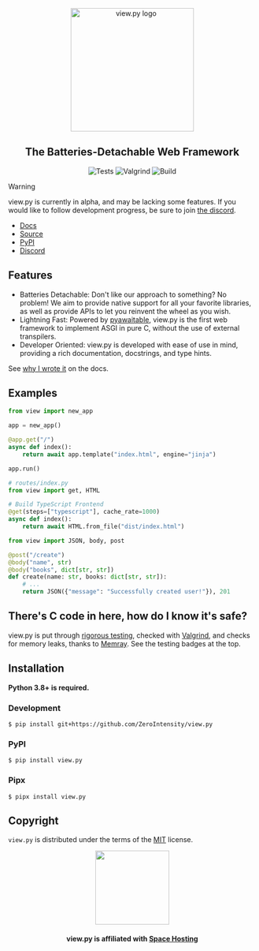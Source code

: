 <div align="center">
    <img src="https://raw.githubusercontent.com/ZeroIntensity/view.py/master/view_logo.png" alt="view.py logo" width=250 height=auto />
    <picture>
      <source media="(prefers-color-scheme: dark)" src="https://raw.githubusercontent.com/ZeroIntensity/view.py/master/logo_theme_dark.png" alt="view.py logo (dark)">
      <source media="(prefers-color-scheme: light)" src="https://raw.githubusercontent.com/ZeroIntensity/view.py/master/logo_theme_light.png" alt="view.py logo (light)">
    </picture>
</div>

<div align="center"><h2>The Batteries-Detachable Web Framework</h2></div>

<div align="center">
    <img src="https://github.com/ZeroIntensity/view.py/actions/workflows/tests.yml/badge.svg" alt="Tests" width=auto height=auto />
    <img src="https://github.com/ZeroIntensity/view.py/actions/workflows/memory_check.yml/badge.svg" alt="Valgrind" width=auto height=auto />
    <img src="https://github.com/ZeroIntensity/view.py/actions/workflows/build.yml/badge.svg" alt="Build" width=auto height=auto />
</div>

> [!Warning]
> view.py is currently in alpha, and may be lacking some features.
> If you would like to follow development progress, be sure to join [the discord](https://discord.gg/tZAfuWAbm2).

-   [Docs](https://view.zintensity.dev)
-   [Source](https://github.com/ZeroIntensity/view.py)
-   [PyPI](https://pypi.org/project/view.py)
-   [Discord](https://discord.gg/tZAfuWAbm2)

## Features

-   Batteries Detachable: Don't like our approach to something? No problem! We aim to provide native support for all your favorite libraries, as well as provide APIs to let you reinvent the wheel as you wish.
-   Lightning Fast: Powered by [pyawaitable](https://github.com/ZeroIntensity/pyawaitable), view.py is the first web framework to implement ASGI in pure C, without the use of external transpilers.
-   Developer Oriented: view.py is developed with ease of use in mind, providing a rich documentation, docstrings, and type hints.

See [why I wrote it](https://view.zintensity.dev/#why-did-i-build-it) on the docs.

## Examples

```py
from view import new_app

app = new_app()

@app.get("/")
async def index():
    return await app.template("index.html", engine="jinja")

app.run()
```

```py
# routes/index.py
from view import get, HTML

# Build TypeScript Frontend
@get(steps=["typescript"], cache_rate=1000)
async def index():
    return await HTML.from_file("dist/index.html")
```

```py
from view import JSON, body, post

@post("/create")
@body("name", str)
@body("books", dict[str, str])
def create(name: str, books: dict[str, str]):
    # ...
    return JSON({"message": "Successfully created user!"}), 201
```

## There's C code in here, how do I know it's safe?

view.py is put through [rigorous testing](https://github.com/ZeroIntensity/view.py/tree/master/tests), checked with [Valgrind](https://valgrind.org/), and checks for memory leaks, thanks to [Memray](https://github.com/bloomberg/memray). See the testing badges at the top.

## Installation

**Python 3.8+ is required.**

### Development

```console
$ pip install git+https://github.com/ZeroIntensity/view.py
```

### PyPI

```console
$ pip install view.py
```

### Pipx

```console
$ pipx install view.py
```

## Copyright

`view.py` is distributed under the terms of the [MIT](https://spdx.org/licenses/MIT.html) license.

<div align="center">
    <a href="https://clientarea.space-hosting.net/aff.php?aff=303"><img width=150 height=auto src="https://cdn-dennd.nitrocdn.com/fygsTSpFNuiCdXWNTtgOTVMRlPWNnIZx/assets/images/optimized/rev-758b0f8/www.space-hosting.net/wp-content/uploads/2023/02/cropped-Icon.png"></a>
    <h4>view.py is affiliated with <a href="https://clientarea.space-hosting.net/aff.php?aff=303">Space Hosting</a></h4>
</div>
